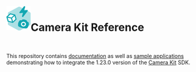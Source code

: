 <img align="left" width="64" height="64" src="docs/camerakit_icon.svg">

# Camera Kit Reference

</br>

This repository contains [documentation](./docs) as well as [sample applications](./samples) demonstrating how to integrate the 1.23.0 version of the [Camera Kit](https://kit.snapchat.com/camera-kit) SDK.
